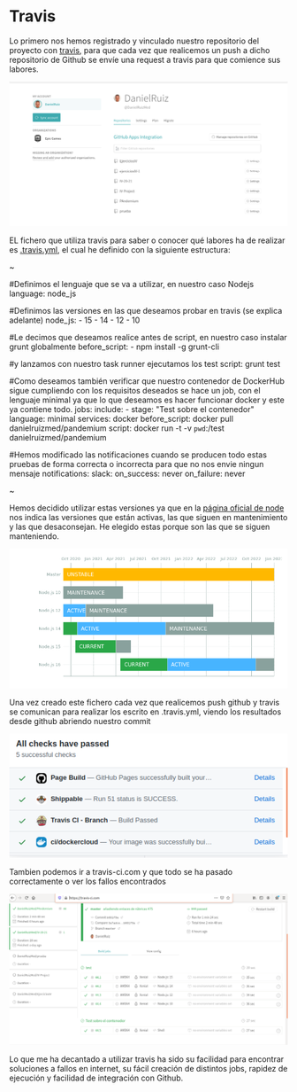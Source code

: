 # Travis
 
Lo primero nos hemos registrado y vinculado nuestro repositorio del proyecto con [travis](https://travis-ci.com/), para que cada vez que realicemos un push a dicho repositorio de Github se envíe una request a travis para que comience sus labores.
 
![vinculacion](img/hito4/9_5.png)
 
EL fichero que utiliza travis para saber o conocer qué labores ha de realizar es [.travis.yml](../.travis.yml), el cual he definido con la siguiente estructura:
 
~
 
   #Definimos el lenguaje que se va a utilizar, en nuestro caso Nodejs
   language: node_js
 
   #Definimos las versiones en las que deseamos probar en travis (se explica adelante)
   node_js:
       - 15
       - 14
       - 12
       - 10
 
   #Le decimos que deseamos realice antes de script, en nuestro caso instalar grunt globalmente
   before_script:
       - npm install -g grunt-cli
      
   #y lanzamos con nuestro task runner ejecutamos los test
   script: grunt test
 
   #Como deseamos también verificar que nuestro contenedor de DockerHub sigue cumpliendo con los requisitos deseados se hace un job, con el lenguaje minimal ya que lo que deseamos es hacer funcionar docker y este ya contiene todo.
   jobs:
       include:
           - stage: "Test sobre el contenedor"
           language: minimal
           services: docker
           before_script: docker pull danielruizmed/pandemium
           script: docker run -t -v `pwd`:/test danielruizmed/pandemium
 
   #Hemos modificado las notificaciones cuando se producen todo estas pruebas de forma correcta o incorrecta para que no nos envie ningun mensaje
   notifications:
       slack:
           on_success: never
           on_failure: never
 
~
 
Hemos decidido utilizar estas versiones ya que en la [página oficial de node](https://nodejs.org/es/about/releases/) nos indica las versiones que están activas, las que siguen en mantenimiento y las que desaconsejan. He elegido estas porque son las que se siguen manteniendo.
 
![versiones](img/hito4/n1.png)
 
Una vez creado este fichero cada vez que realicemos push github y travis se comunican para realizar los escrito en .travis.yml, viendo los resultados desde github abriendo nuestro commit
 
![notificacion](img/hito4/n2.png)
 
Tambien podemos ir a travis-ci.com y que todo se ha pasado correctamente o ver los fallos encontrados
 
![pagina](img/hito4/n3.png)
 
Lo que me ha decantado a utilizar travis ha sido su facilidad para encontrar soluciones a fallos en internet, su fácil creación de distintos jobs, rapidez de ejecución y facilidad de integración con Github.
